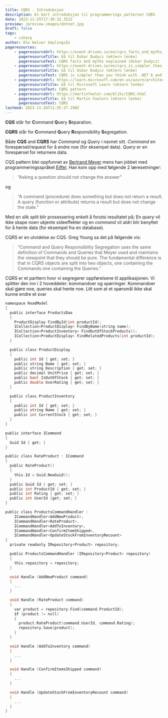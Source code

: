 ```yaml
---
title: CQRS - Introduksjon
description: En kort introduksjon til programmerings patternet CQRS
date: 2023-11-25T17:30:32.351Z
preview: /preview-images/dotnet.jpg
draft: false
tags:
    - csharp
author: Ole Halvor Smylingsås
pageresources:
    - pageresourceUrl: https://event-driven.io/en/cqrs_facts_and_myths_explained/
      pageresourceTitle: Gå til Oskar Dudycz (ektern lenke)
      pageresourceText: CQRS facts and myths explained (Oskar Dudycz)
    - pageresourceUrl: https://event-driven.io/en/cqrs_is_simpler_than_you_think_with_net6/
      pageresourceTitle: Gå til Oskar Dudycz (ektern lenke)
      pageresourceText: CQRS is simpler than you think with .NET 6 and C# 10 (Oskar Dudycz)
    - pageresourceUrl: https://learn.microsoft.com/en-us/azure/architecture/patterns/cqrs
      pageresourceTitle: Gå til Microsoft Learn (ektern lenke)
      pageresourceText: CQRS pattern
    - pageresourceUrl: https://martinfowler.com/bliki/CQRS.html
      pageresourceTitle: Gå til Martin Fowlers (ektern lenke)
      pageresourceText: CQRS
lastmod: 2023-11-26T11:55:37.190Z
---
```


<!--more-->

**CQS** står for **C**ommand **Q**uery **S**eparation.

**CQRS** står for **C**ommand **Q**uery **R**esponsibility **S**egregation.

Både **CQS** and **CQRS** har *Command* og *Query* i navnet sitt. *Command* en forespørsel/request for å endre noe (for eksempel data). *Query* er en forespørsel for returnere data.

CQS pattern blei oppfunnet av [Bertrand Meyer](https://en.wikipedia.org/wiki/Bertrand_Meyer) mens han jobbet med programmeringsspråket [Eiffel](https://en.wikipedia.org/wiki/Eiffel_(programming_language)). Han kom opp med følgende 2 læresetninger:

> “Asking a question should not change the answer”

og

> “A command (procedure) does something but does not return a result. A query (function or attribute) returns a result but does not change the state.”

Med en slik split blir prosessering enkelt å forutsi resultatet på; En *query* vil ikke skape noen ukjente sideeffekter og en *command* vil aldri blir benyttet for å hente data (for eksempel fra en database).

CQRS er en utvidelse av CQS. Greg Young sa det på følgende vis:

> “Command and Query Responsibility Segregation uses the same definition of Commands and Queries that Meyer used and maintains the viewpoint that they should be pure. The fundamental difference is that in CQRS objects are split into two objects, one containing the Commands one containing the Queries.”

CQRS er et parttern hvor vi segregerer oppførelsene til applikasjonen. Vi splitter den inn i 2 hoveddeler: kommandoer og spørringer. Kommandoer skal gjøre noe, queries skal hente noe. Litt som at et spørsmål ikke skal kunne endre et svar


```c
namespace ReadModel
{
  public interface ProductsDao
  {
    ProductDisplay FindById(int productId);
    ICollection<ProductDisplay> FindByName(string name);
    ICollection<ProductInventory> FindOutOfStockProducts();
    ICollection<ProductDisplay> FindRelatedProducts(int productId);
  }

  public class ProductDisplay
  {
    public int Id { get; set; }
    public string Name { get; set; }
    public string Description { get; set; }
    public decimal UnitPrice { get; set; }
    public bool IsOutOfStock { get; set; }
    public double UserRating { get; set; }
  }

  public class ProductInventory
  {
    public int Id { get; set; }
    public string Name { get; set; }
    public int CurrentStock { get; set; }
  }
}
```

```c
public interface ICommand
{
  Guid Id { get; }
}

public class RateProduct : ICommand
{
  public RateProduct()
  {
    this.Id = Guid.NewGuid();
  }
  public Guid Id { get; set; }
  public int ProductId { get; set; }
  public int Rating { get; set; }
  public int UserId {get; set; }
}
```

```c
public class ProductsCommandHandler :
    ICommandHandler<AddNewProduct>,
    ICommandHandler<RateProduct>,
    ICommandHandler<AddToInventory>,
    ICommandHandler<ConfirmItemShipped>,
    ICommandHandler<UpdateStockFromInventoryRecount>
{
  private readonly IRepository<Product> repository;

  public ProductsCommandHandler (IRepository<Product> repository)
  {
    this.repository = repository;
  }

  void Handle (AddNewProduct command)
  {
    ...
  }

  void Handle (RateProduct command)
  {
    var product = repository.Find(command.ProductId);
    if (product != null)
    {
      product.RateProduct(command.UserId, command.Rating);
      repository.Save(product);
    }
  }

  void Handle (AddToInventory command)
  {
    ...
  }

  void Handle (ConfirmItemsShipped command)
  {
    ...
  }

  void Handle (UpdateStockFromInventoryRecount command)
  {
    ...
  }
}
```



